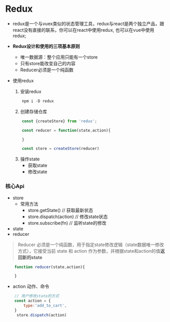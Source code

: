 # Redux

* redux是一个与vuex类似的状态管理工具，redux与react是两个独立产品，跟react没有直接的联系，你可以在react中使用redux, 也可以在vue中使用redux;

* **Redux设计和使用的三项基本原则**
    * 唯一数据源：整个应用只能有一个store
    * 只有store能改变自己的内容
    * Reducer必须是一个纯函数


* 使用redux
    1. 安装redux
    ```js
        npm i -D redux
    ```
    2. 创建存储仓库
    ```js
        const {createStore} from 'redux';

        const reducer = function(state,action){

        }

        const store = createStore(reducer)
    ```
    3. 操作state
        * 获取state
        * 修改state

### 核心Api
* store
    * 常用方法
        * store.getState()          // 获取最新状态
        * store.dispatch(action)    // 修改state状态
        * store.subscribe(fn)       // 监听state的修改
* state
* reducer
> Reducer 必须是一个纯函数，用于指定state修改逻辑（state数据唯一修改方式），它接受当前 state 和 action 作为参数，并根据state和action的值**返回新的state**
```js
    function reducer(state,action){

    }
```
* action    动作、命令
```js
    // 用户修改state的方式
    const action = {
        type:'add_to_cart',
    }
     store.dispatch(action)

```
